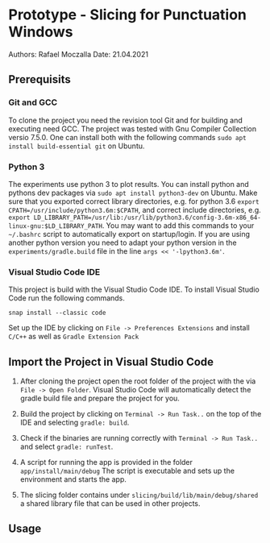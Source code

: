 # Prototype - Slicing for Punctuation Windows
Authors: Rafael Moczalla
Date: 21.04.2021

## Prerequisits

### Git and GCC
To clone the project you need the revision tool Git and for building and executing
need GCC. The project was tested with Gnu Compiler Collection versio 7.5.0. One
can install both with the following commands `sudo apt install build-essential git`
on Ubuntu.

### Python 3
The experiments use python 3 to plot results. You can install python and pythons
dev packages via `sudo apt install python3-dev` on Ubuntu. Make sure that you
exported correct library directories, e.g. for python 3.6
`export CPATH=/usr/include/python3.6m:$CPATH`, and correct include directories,
e.g. `export LD_LIBRARY_PATH=/usr/lib:/usr/lib/python3.6/config-3.6m-x86_64-linux-gnu:$LD_LIBRARY_PATH`.
You may want to add this commands to your `~/.bashrc` script to automatically
export on startup/login. If you are using another python version you need to
adapt your python version in the `experiments/gradle.build` file in the line
`args << '-lpython3.6m'`.

### Visual Studio Code IDE
This project is build with the Visual Studio Code IDE. To install Visual Studio
Code run the following commands.
```
snap install --classic code
```
Set up the IDE by clicking on `File -> Preferences Extensions` and install
`C/C++` as well as `Gradle Extension Pack`

## Import the Project in Visual Studio Code
1. After cloning the project open the root folder of the project with the via 
   `File -> Open Folder`. Visual Studio Code will automatically detect the gradle
   build file and prepare the project for you.

2. Build the project by clicking on `Terminal -> Run Task..` on the top of the IDE
   and selecting `gradle: build`.

3. Check if the binaries are running correctly with `Terminal -> Run Task..` and
   select `gradle: runTest`.

4. A script for running the app is provided in the folder `app/install/main/debug`
   The script is executable and sets up the environment and starts the app.

5. The slicing folder contains under `slicing/build/lib/main/debug/shared` a shared
   library file that can be used in other projects.

## Usage
